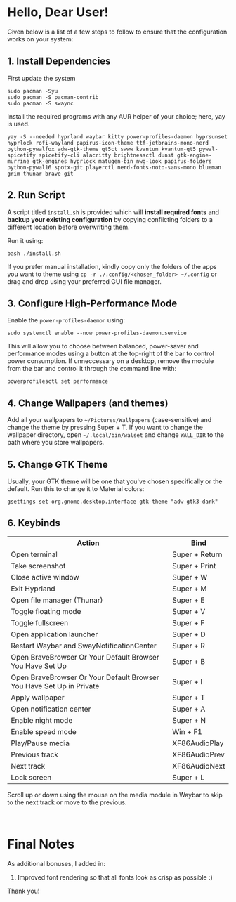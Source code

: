 # Hello, Dear User!

Given below is a list of a few steps to follow to ensure that the configuration works on your
system:

## 1. Install Dependencies

First update the system


```
sudo pacman -Syu
sudo pacman -S pacman-contrib
sudo pacman -S swaync
```

Install the required programs with any AUR helper of your choice; here, yay is used.

```
yay -S --needed hyprland waybar kitty power-profiles-daemon hyprsunset hyprlock rofi-wayland papirus-icon-theme ttf-jetbrains-mono-nerd python-pywalfox adw-gtk-theme qt5ct swww kvantum kvantum-qt5 pywal-spicetify spicetify-cli alacritty brightnessctl dunst gtk-engine-murrine gtk-engines hyprlock matugen-bin nwg-look papirus-folders python-pywal16 spotx-git playerctl nerd-fonts-noto-sans-mono blueman grim thunar brave-git
```

## 2. Run Script

A script titled `install.sh` is provided which will <b>install required fonts</b> and <b>backup
your existing configuration</b> by copying conflicting folders to a different location
before overwriting them.

Run it using:

```
bash ./install.sh
```

If you prefer manual installation, kindly copy only the folders of the apps you want to theme
using `cp -r ./.config/<chosen_folder> ~/.config` or drag and drop using your preferred GUI file
manager.

## 3. Configure High-Performance Mode

Enable the `power-profiles-daemon` using:

```
sudo systemctl enable --now power-profiles-daemon.service
```

This will allow you to choose between balanced, power-saver and performance modes using a button
at the top-right of the bar to control power consumption. If unneccessary on a desktop, remove the
module from the bar and control it through the command line with:

```
powerprofilesctl set performance
```

## 4. Change Wallpapers (and themes)

Add all your wallpapers to `~/Pictures/Wallpapers` (case-sensitive) and change the theme by pressing Super + T. If you want to change the wallpaper directory, open `~/.local/bin/walset` and change `WALL_DIR` to the path where you store wallpapers.

## 5. Change GTK Theme

Usually, your GTK theme will be one that you've chosen specifically or the default. Run
this to change it to Material colors:

```
gsettings set org.gnome.desktop.interface gtk-theme "adw-gtk3-dark"
```

## 6. Keybinds

<table>
  <tr>
    <th>Action</th>
    <th>Bind</th>
  </tr>
  <tr>
    <td>Open terminal</td>
    <td>Super + Return</td>
  </tr>
  <tr>
    <td>Take screenshot</td>
    <td>Super + Print</td>
  </tr>
  <tr>
    <td>Close active window</td>
    <td>Super + W</td>
  </tr>
  <tr>
    <td>Exit Hyprland</td>
    <td>Super + M</td>
  </tr>
  <tr>
    <td>Open file manager (Thunar)</td>
    <td>Super + E</td>
  </tr>
  <tr>
    <td>Toggle floating mode</td>
    <td>Super + V</td>
  </tr>
  <tr>
    <td>Toggle fullscreen</td>
    <td>Super + F</td>
  </tr>
  <tr>
    <td>Open application launcher</td>
    <td>Super + D</td>
  </tr>
  <tr>
    <td>Restart Waybar and SwayNotificationCenter</td>
    <td>Super + R</td>
  </tr>
  <tr>
    <td>Open BraveBrowser Or Your Default Browser You Have Set Up</td>
    <td>Super + B</td>
  </tr>
  <tr>
  <td>Open BraveBrowser Or Your Default Browser You Have Set Up in Private</td>
    <td>Super + I</td>
  </tr>
  <tr>
    <td>Apply wallpaper</td>
    <td>Super + T</td>
  </tr>
  <tr>
    <td>Open notification center</td>
    <td>Super + A</td>
  </tr>
  <tr>
    <td>Enable night mode</td>
    <td>Super + N</td>
  </tr>
  <tr>
    <td>Enable speed mode</td>
    <td>Win + F1</td>
  </tr>
  <tr>
    <td>Play/Pause media</td>
    <td>XF86AudioPlay</td>
  </tr>
  <tr>
    <td>Previous track</td>
    <td>XF86AudioPrev</td>
  </tr>
  <tr>
    <td>Next track</td>
    <td>XF86AudioNext</td>
  </tr>
  <tr>
    <td>Lock screen</td>
    <td>Super + L</td>
  </tr>
</table>

Scroll up or down using the mouse on the media module in Waybar to skip to the next track or move to the previous.

<br>

# Final Notes

As additional bonuses, I added in:

1. Improved font rendering so that all fonts look as crisp as possible :)

Thank you!
